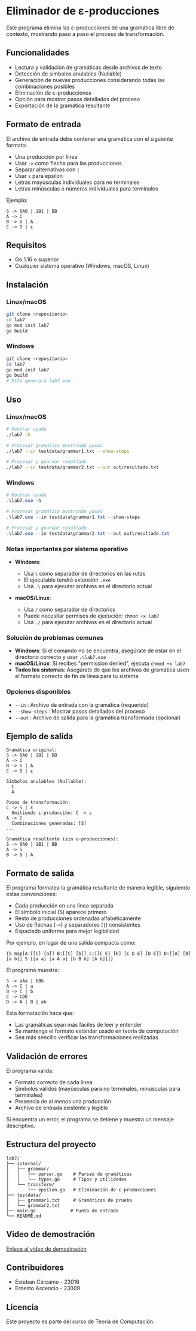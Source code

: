 # Eliminador de ε-producciones

Este programa elimina las ε-producciones de una gramática libre de contexto, mostrando paso a paso el proceso de transformación.

## Funcionalidades

- Lectura y validación de gramáticas desde archivos de texto
- Detección de símbolos anulables (Nullable)
- Generación de nuevas producciones considerando todas las combinaciones posibles
- Eliminación de ε-producciones
- Opción para mostrar pasos detallados del proceso
- Exportación de la gramática resultante

## Formato de entrada

El archivo de entrada debe contener una gramática con el siguiente formato:
- Una producción por línea
- Usar `->` como flecha para las producciones
- Separar alternativas con `|`
- Usar `ε` para epsilon
- Letras mayúsculas individuales para no terminales
- Letras minúsculas o números individuales para terminales

Ejemplo:
```
S -> 0A0 | 1B1 | BB
A -> C
B -> S | A
C -> S | ε
```

## Requisitos

- Go 1.16 o superior
- Cualquier sistema operativo (Windows, macOS, Linux)

## Instalación

### Linux/macOS
```bash
git clone <repositorio>
cd lab7
go mod init lab7
go build
```

### Windows
```powershell
git clone <repositorio>
cd lab7
go mod init lab7
go build
# Esto generará lab7.exe
```

## Uso

### Linux/macOS
```bash
# Mostrar ayuda
./lab7 -h

# Procesar gramática mostrando pasos
./lab7 --in testdata/grammar1.txt --show-steps

# Procesar y guardar resultado
./lab7 --in testdata/grammar2.txt --out out/resultado.txt
```

### Windows
```powershell
# Mostrar ayuda
.\lab7.exe -h

# Procesar gramática mostrando pasos
.\lab7.exe --in testdata\grammar1.txt --show-steps

# Procesar y guardar resultado
.\lab7.exe --in testdata\grammar2.txt --out out\resultado.txt
```

### Notas importantes por sistema operativo

- **Windows**: 
  - Usa `\` como separador de directorios en las rutas
  - El ejecutable tendrá extensión `.exe`
  - Usa `.\` para ejecutar archivos en el directorio actual

- **macOS/Linux**:
  - Usa `/` como separador de directorios
  - Puede necesitar permisos de ejecución: `chmod +x lab7`
  - Usa `./` para ejecutar archivos en el directorio actual

### Solución de problemas comunes

- **Windows**: Si el comando no se encuentra, asegúrate de estar en el directorio correcto y usar `.\lab7.exe`
- **macOS/Linux**: Si recibes "permission denied", ejecuta `chmod +x lab7`
- **Todos los sistemas**: Asegúrate de que los archivos de gramática usen el formato correcto de fin de línea para tu sistema

### Opciones disponibles

- `--in` : Archivo de entrada con la gramática (requerido)
- `--show-steps` : Mostrar pasos detallados del proceso
- `--out` : Archivo de salida para la gramática transformada (opcional)

## Ejemplo de salida

```
Gramática original:
S -> 0A0 | 1B1 | BB
A -> C
B -> S | A
C -> S | ε

Símbolos anulables (Nullable):
  C
  A

Pasos de transformación:
C -> S | ε
  Omitiendo ε-producción: C -> ε
A -> C
  Combinaciones generadas: [S]
...

Gramática resultante (sin ε-producciones):
S -> 0A0 | 1B1 | BB
A -> S
B -> S | A
```

## Formato de salida

El programa formatea la gramática resultante de manera legible, siguiendo estas convenciones:
- Cada producción en una línea separada
- El símbolo inicial (S) aparece primero
- Resto de producciones ordenadas alfabéticamente
- Uso de flechas (`->`) y separadores (`|`) consistentes
- Espaciado uniforme para mejor legibilidad

Por ejemplo, en lugar de una salida compacta como:
```
{S map[A:[[C] [a]] B:[[C] [b]] C:[[C E] [E] [C D E] [D E]] D:[[A] [B] [a b]] S:[[a a] [a A a] [b B b] [b b]]]}
```

El programa muestra:
```
S -> aAa | bBb
A -> C | a
B -> C | b
C -> CDE
D -> A | B | ab
```

Esta formatación hace que:
- Las gramáticas sean más fáciles de leer y entender
- Se mantenga el formato estándar usado en teoría de computación
- Sea más sencillo verificar las transformaciones realizadas

## Validación de errores

El programa valida:
- Formato correcto de cada línea
- Símbolos válidos (mayúsculas para no terminales, minúsculas para terminales)
- Presencia de al menos una producción
- Archivo de entrada existente y legible

Si encuentra un error, el programa se detiene y muestra un mensaje descriptivo.

## Estructura del proyecto

```
lab7/
├── internal/
│   ├── grammar/
│   │   ├── parser.go    # Parseo de gramáticas
│   │   └── types.go     # Tipos y utilidades
│   └── transform/
│       └── epsilon.go   # Eliminación de ε-producciones
├── testdata/
│   ├── grammar1.txt     # Gramáticas de prueba
│   └── grammar2.txt
├── main.go             # Punto de entrada
└── README.md
```

## Video de demostración

[Enlace al video de demostración]((https://youtu.be/qfX9Iz58Qw8))

## Contribuidores

- Esteban Cárcamo - 23016
- Ernesto Ascencio - 23009

## Licencia

Este proyecto es parte del curso de Teoría de Computación.